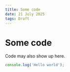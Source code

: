 ```yaml
---
title: Some code
date: 21 July 2025
tags: Draft
---
```


# Some code

Code may also show up here.

```js
console.log('Hello world');
```
